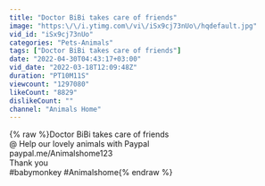```yaml
---
title: "Doctor BiBi takes care of friends"
image: "https:\/\/i.ytimg.com\/vi\/iSx9cj73nUo\/hqdefault.jpg"
vid_id: "iSx9cj73nUo"
categories: "Pets-Animals"
tags: ["Doctor BiBi takes care of friends"]
date: "2022-04-30T04:43:17+03:00"
vid_date: "2022-03-18T12:09:48Z"
duration: "PT10M11S"
viewcount: "1297080"
likeCount: "8829"
dislikeCount: ""
channel: "Animals Home"
---
```

{% raw %}Doctor BiBi takes care of friends<br />@ Help our lovely animals with Paypal <br /> paypal.me/Animalshome123<br />Thank you<br />#babymonkey #Animalshome{% endraw %}

